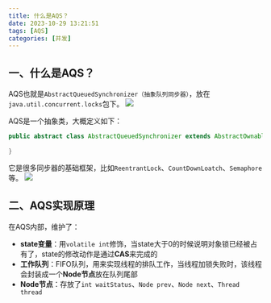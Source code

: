 ```yaml
---
title: 什么是AQS？
date: 2023-10-29 13:21:51
tags: [AQS]
categories: [并发]
---
```


## 一、什么是AQS？
AQS也就是`AbstractQueuedSynchronizer（抽象队列同步器）`，放在`java.util.concurrent.locks`包下。
![](/images/concurrent/AQS.png)

AQS是一个抽象类，大概定义如下：
```java
public abstract class AbstractQueuedSynchronizer extends AbstractOwnableSynchronizer implements Serializable {
    
} 
```

它是很多同步器的基础框架，比如`ReentrantLock`、`CountDownLoatch`、`Semaphore`等。
![](/images/concurrent/AQS实现.png)

## 二、AQS实现原理
在AQS内部，维护了：
* **state变量**：用`volatile int`修饰，当state大于0的时候说明对象锁已经被占有了，state的修改动作是通过**CAS**来完成的
* **工作队列**：FIFO队列，用来实现线程的排队工作，当线程加锁失败时，该线程会封装成一个**Node节点**放在队列尾部
* **Node节点**：存放了`int waitStatus`、`Node prev`、`Node next`、`Thread thread`